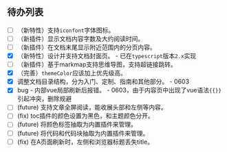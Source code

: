 ## 待办列表
- [ ] （新特性）支持`iconfont`字体图标。
- [ ] （新插件）显示文档内容字数及大约阅读时间。
- [ ] （新插件）在文档末尾显示附近范围内的分页内容。
- [x] （新特性）设计并支持文档封面页。 - 已在`typescript`版本`2.x`实现
- [ ] （新插件）基于markmap支持思维导图，支持超链接跳转。
- [x] （完善）`themeColor`应该加上优先级高。
- [x] 调整文档目录结构，分为入门、定制、指南和其他部分。 - 0603
- [x] bug - 内部vue局部刷新后报错。 - 0603，由于内容页中出现了vue语法`{{}}`引起冲突，删除规避
- [ ] (future) 支持文章全屏阅读，能收展头部和左侧等内容。
- [ ] (fix) toc插件的颜色设置为黑色，和主题颜色分开。
- [ ] (future) 将颜色标签抽取为内置插件来管理。
- [ ] (future) 将代码和代码块抽取为内置插件来管理。
- [ ] (fix) 在A页面刷新时，左侧和浏览器标题丢失title。